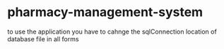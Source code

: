 # pharmacy-management-system
to use the application you have to cahnge the sqlConnection location of database file in all forms  
